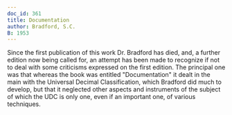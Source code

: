```yaml
---
doc_id: 361
title: Documentation
author: Bradford, S.C.
B: 1953
---
```


Since the first publication of this work Dr. Bradford has
died, and, a further edition now being called for, an attempt
has been made to recognize if not to deal with some criticisms
expressed on the first edition.
  The principal one was that whereas the book was entitled
"Documentation" it dealt in the main with the Universal
Decimal Classification, which Bradford did much to develop,
but that it neglected other aspects and instruments of the
subject of which the UDC is only one, even if an important
one, of various techniques.